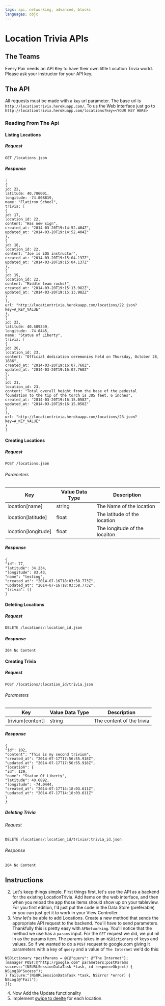 ```yaml
---
tags: api, networking, advanced, blocks
languages: objc
---
```


# Location Trivia APIs

## The Teams

Every Pair needs an API Key to have their own little Location Trivia world.  Please ask your instructor for your API key.



## The API

All requests must be made with a `key` url parameter. The base url is `http://locationtrivia.herokuapp.com/`. To us the Web interface just go to `http://locationtrivia.herokuapp.com/locations?key=<YOUR KEY HERE>`

### Reading From The Api

#### Listing Locations

##### Request

```
GET /locations.json
```

##### Response

```
[
{
id: 22,
latitude: 40.706001,
longitude: -74.008819,
name: "Flatiron School",
trivia: [
{
id: 17,
location_id: 22,
content: "Has new sign",
created_at: "2014-03-20T19:14:52.404Z",
updated_at: "2014-03-20T19:14:52.404Z"
},
{
id: 18,
location_id: 22,
content: "Joe is iOS instructor",
created_at: "2014-03-20T19:15:04.137Z",
updated_at: "2014-03-20T19:15:04.137Z"
},
{
id: 19,
location_id: 22,
content: "Middle team rocks!",
created_at: "2014-03-20T19:15:13.982Z",
updated_at: "2014-03-20T19:15:13.982Z"
}
],
url: "http://locationtrivia.herokuapp.com/locations/22.json?key=A_KEY_VALUE"
},
{
id: 23,
latitude: 40.689249,
longitude: -74.0445,
name: "Statue of Liberty",
trivia: [
{
id: 20,
location_id: 23,
content: "Official dedication ceremonies held on Thursday, October 28, 1886",
created_at: "2014-03-20T19:16:07.760Z",
updated_at: "2014-03-20T19:16:07.760Z"
},
{
id: 21,
location_id: 23,
content: "Total overall height from the base of the pedestal foundation to the tip of the torch is 305 feet, 6 inches",
created_at: "2014-03-20T19:16:15.058Z",
updated_at: "2014-03-20T19:16:15.058Z"
}
],
url: "http://locationtrivia.herokuapp.com/locations/23.json?key=A_KEY_VALUE"
}
]
```

#### Creating Locations

##### Request

```
POST /locations.json
```

###### Parameters

| Key                 | Value Data Type | Description                   |
|---------------------|-----------------|-------------------------------|
| location[name]      | string          | The Name of the location      |
| location[latitude]  | float           | The latitude of the location  |
| location[longitude] | float           | The longitude of the locaiton |

##### Response

```
{
"id": 77,
"latitude": 34.234,
"longitude": 83.43,
"name": "testing",
"created_at": "2014-07-16T18:03:58.773Z",
"updated_at": "2014-07-16T18:03:58.773Z",
"trivia": []
}
```

#### Deleting Locations

##### Request

```
DELETE /locations/:location_id.json
```

##### Response

```
204 No Content
```

#### Creating Trivia

##### Request

```
POST /locations/:location_id/trivia.json
```

###### Parameters

| Key                 | Value Data Type | Description                   |
|---------------------|-----------------|-------------------------------|
| trivium[content]    | string          | The content of the trivia     |

##### Response

```
{
"id": 102,
"content": "This is my second trivium",
"created_at": "2014-07-17T17:56:55.918Z",
"updated_at": "2014-07-17T17:56:55.918Z",
"location": {
"id": 129,
"name": "Statue Of Liberty",
"latitude": 40.6892,
"longitude": -74.0444,
"created_at": "2014-07-17T14:18:03.611Z",
"updated_at": "2014-07-17T14:18:03.611Z"
}
}
```
##### Deleting Trivia

###### Request 

```
DELETE /locations/:location_id/trivia/:trivia_id.json
```

###### Response

```
204 No Content
```

## Instructions
2. Let's keep things simple. First things first, let's use the API as a backend for the existing LocationTrivia. Add items on the web interface, and then when you reload the app those items should show up on your tableview. For you first edition, I'd just put the code in the Data Store (preferable) or you can just get it to work in your View Controller.
3. Now let's be able to add Locations. Create a new method that sends the appropriate API request to the backend. You'll have to send parameters. Thankfully this is pretty easy with `AFNetworking`. You'll notice that the method we use has a `params` input. For the `GET` request we did, we put nil in as the params item. The params takes in an `NSDictionary` of keys and values. So if we wanted to do a `POST` request to google.com giving it parameters with a key of `query` and a value of `The Internet` we'd do this:

```
NSDictionary *postParams = @{@"query": @"The Internet"};
[manager POST:@"http://google.com" parameters:postParams success:^(NSURLSessionDataTask *task, id responseObject) {
NSLog(@"Sucess");
} failure:^(NSURLSessionDataTask *task, NSError *error) {
NSLog(@"Fail");
}];
```
4. Now Add the Update functionality
5. Implement [swipe to deelte](http://stackoverflow.com/questions/3309484/uitableviewcell-show-delete-button-on-swipe) for each location.

